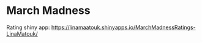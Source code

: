 # March Madness

Rating shiny app: https://linamaatouk.shinyapps.io/MarchMadnessRatings-LinaMatouk/
